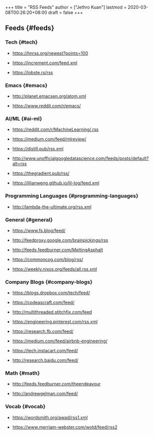 +++
title = "RSS Feeds"
author = ["Jethro Kuan"]
lastmod = 2020-03-08T00:26:20+08:00
draft = false
+++

## Feeds {#feeds}


### Tech {#tech}

-    <https://hnrss.org/newest?points=100>

-    <https://increment.com/feed.xml>

-    <https://lobste.rs/rss>


### Emacs {#emacs}

-    <http://planet.emacsen.org/atom.xml>

-    <https://www.reddit.com/r/emacs/>


### AI/ML {#ai-ml}

-    <https://reddit.com/r/MachineLearning/.rss>

-    <https://medium.com/feed/mlreview/>

-    <https://distill.pub/rss.xml>

-    <http://www.unofficialgoogledatascience.com/feeds/posts/default?alt=rss>

-    <https://thegradient.pub/rss/>

-    <https://lilianweng.github.io/lil-log/feed.xml>


### Programming Languages {#programming-languages}

-    <http://lambda-the-ultimate.org/rss.xml>


### General {#general}

-    <https://www.fs.blog/feed/>

-    <http://feedproxy.google.com/brainpickings/rss>

-    <http://feeds.feedburner.com/MeltingAsphalt>

-    <https://commoncog.com/blog/rss/>

-    <https://weekly.nixos.org/feeds/all.rss.xml>


### Company Blogs {#company-blogs}

-    <https://blogs.dropbox.com/tech/feed/>

-    <https://codeascraft.com/feed/>

-    <http://multithreaded.stitchfix.com/feed>

-    <https://engineering.pinterest.com/rss.xml>

-    <https://research.fb.com/feed/>

-    <https://medium.com/feed/airbnb-engineering/>

-    <https://tech.instacart.com/feed/>

-    <http://research.baidu.com/feed/>


### Math {#math}

-    <http://feeds.feedburner.com/theendeavour>

-    <http://andrewgelman.com/feed/>


### Vocab {#vocab}

-    <https://wordsmith.org/awad/rss1.xml>

-    <https://www.merriam-webster.com/wotd/feed/rss2>
